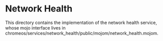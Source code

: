 # Network Health

This directory contains the implementation of the network health service,
whose mojo interface lives in
chromeos/services/network_health/public/mojom/network_health.mojom.
